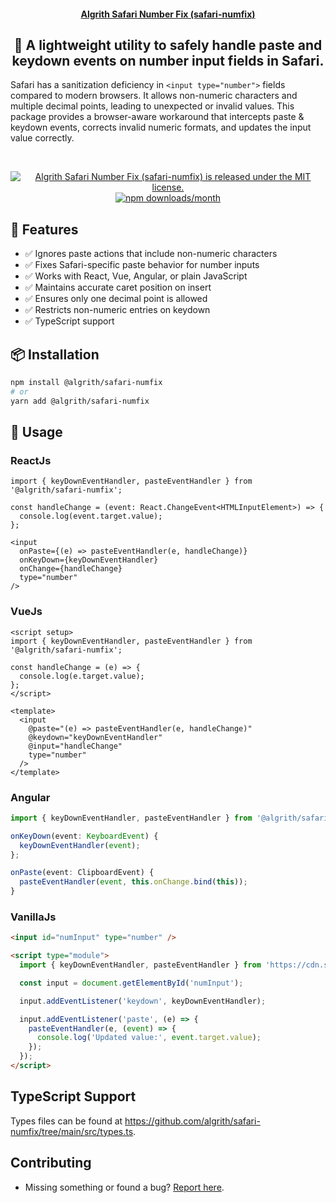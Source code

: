 <h4 align="center">
  <a href="#">Algrith Safari Number Fix (safari-numfix)</a>
</h4>

<div align="center">
  <h2>
    🧩 A lightweight utility to safely handle paste and keydown events on number input fields in Safari.
  </h2>
</div>

Safari has a sanitization deficiency in `<input type="number">` fields compared to modern browsers. It allows non-numeric characters and multiple decimal points, leading to unexpected or invalid values. This package provides a browser-aware workaround that intercepts paste & keydown events, corrects invalid numeric formats, and updates the input value correctly.

<br />
<p align="center">
  <a href="https://github.com/astongemmy/safari-numfix/main/LICENSE">
    <img alt="Algrith Safari Number Fix (safari-numfix) is released under the MIT license." src="https://img.shields.io/badge/license-MIT-blue.svg" />
  </a>
  <a href="https://www.npmjs.com/package/@algrith/safari-numfix">
    <img alt="npm downloads/month" src="https://img.shields.io/npm/dm/@algrith/safari-numfix" />
  </a>
</p>


##  🚀 Features

- ✅ Ignores paste actions that include non-numeric characters
- ✅ Fixes Safari-specific paste behavior for number inputs
- ✅ Works with React, Vue, Angular, or plain JavaScript
- ✅ Maintains accurate caret position on insert
- ✅ Ensures only one decimal point is allowed
- ✅ Restricts non-numeric entries on keydown
- ✅ TypeScript support


##  📦 Installation

```bash
npm install @algrith/safari-numfix
# or
yarn add @algrith/safari-numfix
```


##  🔧 Usage

### ReactJs

```tsx
import { keyDownEventHandler, pasteEventHandler } from '@algrith/safari-numfix';

const handleChange = (event: React.ChangeEvent<HTMLInputElement>) => {
  console.log(event.target.value);
};

<input
  onPaste={(e) => pasteEventHandler(e, handleChange)}
  onKeyDown={keyDownEventHandler}
  onChange={handleChange}
  type="number"
/>
```


### VueJs

```vue
<script setup>
import { keyDownEventHandler, pasteEventHandler } from '@algrith/safari-numfix';

const handleChange = (e) => {
  console.log(e.target.value);
};
</script>

<template>
  <input
    @paste="(e) => pasteEventHandler(e, handleChange)"
    @keydown="keyDownEventHandler"
    @input="handleChange"
    type="number"
  />
</template>
```

### Angular

```ts
import { keyDownEventHandler, pasteEventHandler } from '@algrith/safari-numfix';

onKeyDown(event: KeyboardEvent) {
  keyDownEventHandler(event);
};

onPaste(event: ClipboardEvent) {
  pasteEventHandler(event, this.onChange.bind(this));
}
```

### VanillaJs

```html
<input id="numInput" type="number" />

<script type="module">
  import { keyDownEventHandler, pasteEventHandler } from 'https://cdn.skypack.dev/@algrith/safari-numfix';

  const input = document.getElementById('numInput');

  input.addEventListener('keydown', keyDownEventHandler);

  input.addEventListener('paste', (e) => {
    pasteEventHandler(e, (event) => {
      console.log('Updated value:', event.target.value);
    });
  });
</script>
```


##  TypeScript Support

Types files can be found at https://github.com/algrith/safari-numfix/tree/main/src/types.ts.


## Contributing

- Missing something or found a bug? [Report here](https://github.com/algrith/safari-numfix/issues).